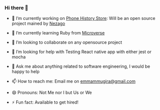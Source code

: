 ### Hi there 👋

- 🔭 I’m currently working on [Phone History Store](https://github.com/nezago/phone-history-store-frontend): Will be an open source project mained by [Nezago](https://github.com/nezago)
- 🌱 I’m currently learning Ruby from [Microverse](https://www.microverse.org)
- 👯 I’m looking to collaborate on any opensource project
- 🤔 I’m looking for help with Testing React native app with either jest or mocha
- 💬 Ask me about anything related to software engineering, I would be happy to help
- 📫 How to reach me: Email me on [emmammugira@gmail.com](mailto:emmamugira@gmail.com)

- 😄 Pronouns: Not Me nor I but Us or We
- ⚡ Fun fact: Available to get hired!
